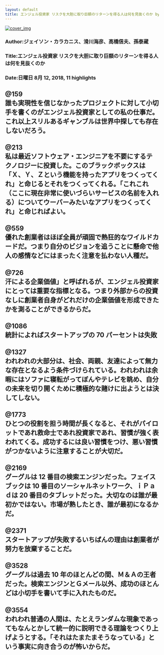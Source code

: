 ```yaml
---
layout: default
title: エンジェル投資家 リスクを大胆に取り巨額のリターンを得る人は何を見抜くのか by ジェイソン・カラカニス、滑川海彦、高橋信夫、孫泰蔵
---
```


[![cover_img](http://images-jp.amazon.com/images/P/B07DXKCR83.09.MZZZZZZZ.jpg)](https://www.amazon.co.jp/dp/B07DXKCR83)  
### Author:ジェイソン・カラカニス、滑川海彦、高橋信夫、孫泰蔵  
### Title:エンジェル投資家 リスクを大胆に取り巨額のリターンを得る人は何を見抜くのか  
### Date:日曜日 8月 12, 2018, 11 highlights
  
@159  
誰も実現性を信じなかったプロジェクトに対して小切手を書くのがエンジェル投資家としての私の仕事だ。これ以上スリルあるギャンブルは世界中探しても存在しないだろう。  
----
  
@213  
私は最近ソフトウェア・エンジニアを不要にするテクノロジーに投資した。このブラックボックスは「Ｘ、Ｙ、Ｚという機能を持ったアプリをつくってくれ」と命じるとそれをつくってくれる。「これこれ（ここに現在非常に使いづらいサービスの名前を入れる）についてウーバーみたいなアプリをつくってくれ」と命じればよい。  
----
  
@559  
優れた創業者はほぼ全員が頑固で熱狂的なワイルドカードだ。つまり自分のビジョンを追うことに懸命で他人の感情などにはまったく注意を払わない人種だ。  
----
  
@726  
汗による企業価値」と呼ばれるが、エンジェル投資家にとっては重要な指標となる。つまり外部からの投資なしに創業者自身がどれだけの企業価値を形成できたかを測ることができるからだ。  
----
  
@1086  
統計によればスタートアップの 70 パーセントは失敗  
----
  
@1327  
われわれの大部分は、社会、両親、友達によって無力な存在となるよう条件づけられている。われわれは余暇にはソファに寝転がってぼんやテレビを眺め、自分の未来を切り開くために積極的な賭けに出ようとは決してしない。  
----
  
@1773  
ひとつの役割を担う時間が長くなると、それがパイロットであれ救命士であれ投資家であれ、習慣が強く表われてくる。成功するには良い習慣をつけ、悪い習慣がつかないように注意することが大切だ。  
----
  
@2169  
グーグルは 12 番目の検索エンジンだった。フェイスブックは 10 番目のソーシャルネットワーク、ｉＰａｄは 20 番目のタブレットだった。大切なのは誰が最初かではない。市場が熟したとき、誰が最初になるかだ。  
----
  
@2371  
スタートアップが失敗するいちばんの理由は創業者が努力を放棄することだ。  
----
  
@3528  
グーグルは過去 10 年のほとんどの間、Ｍ＆Ａの王者だった。検索エンジンとＧメール以外、成功のほとんどは小切手を書いて手に入れたものだ。  
----
  
@3554  
われわれ普通の人間は、たとえランダムな現象であってもなんとかして統一的に説明できる理論をつくり上げようとする。「それはたまたまそうなっている」という事実に向き合うのが怖いからだ。  
----